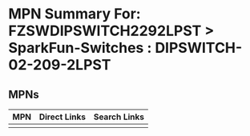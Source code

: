 



# MPN Summary For: FZSWDIPSWITCH2292LPST > SparkFun-Switches : DIPSWITCH-02-209-2LPST

## MPNs
  

|MPN|Direct Links|Search Links|
| :--- | :--- | :--- |
||||
